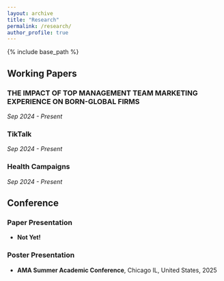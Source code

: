 ```yaml
---
layout: archive
title: "Research"
permalink: /research/
author_profile: true
---
```


{% include base_path %}

## Working Papers
### THE IMPACT OF TOP MANAGEMENT TEAM MARKETING EXPERIENCE ON BORN-GLOBAL FIRMS
*Sep 2024 - Present*

### TikTalk
*Sep 2024 - Present*

### Health Campaigns 
*Sep 2024 - Present*

## Conference
### Paper Presentation
* **Not Yet!**

### Poster Presentation
* **AMA Summer Academic Conference**, Chicago IL, United States, 2025

